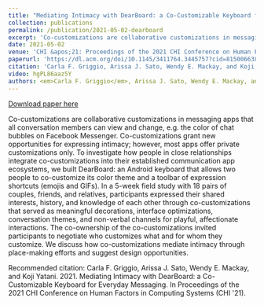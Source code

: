 ```yaml
---
title: "Mediating Intimacy with DearBoard: a Co-Customizable Keyboard for Everyday Messaging"
collection: publications
permalink: /publication/2021-05-02-dearboard
excerpt: 'Co-customizations are collaborative customizations in messaging apps that all conversation members can view and change, e.g. the color of chat bubbles on Facebook Messenger. Co-customizations grant new opportunities for expressing intimacy; however, most apps offer private customizations only. To investigate how people in close relationships integrate co-customizations into their established communication app ecosystems, we built DearBoard: an Android keyboard that allows two people to co-customize its color theme and a toolbar of expression shortcuts (emojis and GIFs). In a 5-week field study with 18 pairs of couples, friends, and relatives, participants expressed their shared interests, history, and knowledge of each other through co-customizations that served as meaningful decorations, interface optimizations, conversation themes, and non-verbal channels for playful, affectionate interactions. The co-ownership of the co-customizations invited participants to negotiate who customizes what and for whom they customize. We discuss how co-customizations mediate intimacy through place-making efforts and suggest design opportunities.'
date: 2021-05-02
venue: 'CHI &apos;21: Proceedings of the 2021 CHI Conference on Human Factors in Computing Systems'
paperurl: 'https://dl.acm.org/doi/10.1145/3411764.3445757?cid=81500663869'
citation: 'Carla F. Griggio, Arissa J. Sato, Wendy E. Mackay, and Koji Yatani. 2021. Mediating Intimacy with DearBoard: a Co-Customizable Keyboard for Everyday Messaging. In Proceedings of the 2021 CHI Conference on Human Factors in Computing Systems (CHI &apos;21).'
video: hgPL86aaz5Y
authors: <em>Carla F. Griggio</em>, Arissa J. Sato, Wendy E. Mackay, and Koji Yatani. 
---
```


<a href='https://dl.acm.org/doi/10.1145/3411764.3445757?cid=81500663869'>Download paper here</a>

Co-customizations are collaborative customizations in messaging apps that all conversation members can view and change, e.g. the color of chat bubbles on Facebook Messenger. Co-customizations grant new opportunities for expressing intimacy; however, most apps offer private customizations only. To investigate how people in close relationships integrate co-customizations into their established communication app ecosystems, we built DearBoard: an Android keyboard that allows two people to co-customize its color theme and a toolbar of expression shortcuts (emojis and GIFs). In a 5-week field study with 18 pairs of couples, friends, and relatives, participants expressed their shared interests, history, and knowledge of each other through co-customizations that served as meaningful decorations, interface optimizations, conversation themes, and non-verbal channels for playful, affectionate interactions. The co-ownership of the co-customizations invited participants to negotiate who customizes what and for whom they customize. We discuss how co-customizations mediate intimacy through place-making efforts and suggest design opportunities.

Recommended citation: Carla F. Griggio, Arissa J. Sato, Wendy E. Mackay, and Koji Yatani. 2021. Mediating Intimacy with DearBoard: a Co-Customizable Keyboard for Everyday Messaging. In Proceedings of the 2021 CHI Conference on Human Factors in Computing Systems (CHI '21).